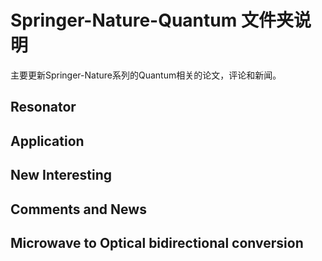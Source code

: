 # Springer-Nature-Quantum 文件夹说明

主要更新Springer-Nature系列的Quantum相关的论文，评论和新闻。


## Resonator

## Application

## New Interesting

##  Comments and News

##  Microwave to Optical bidirectional conversion


<!--stackedit_data:
eyJoaXN0b3J5IjpbLTE2NjQ0NDg3NTksLTU1MDYxMTU2MV19
-->